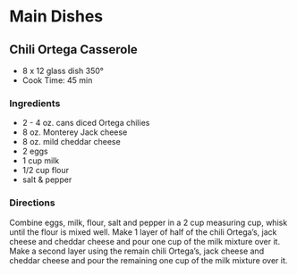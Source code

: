 # Main Dishes

## Chili Ortega Casserole

* 8 x 12 glass dish 350°
* Cook Time: 45 min

### Ingredients

* 2 - 4 oz. cans diced Ortega chilies
* 8 oz. Monterey Jack cheese
* 8 oz. mild cheddar cheese
* 2 eggs
* 1 cup milk
* 1/2 cup flour
* salt & pepper

### Directions


Combine eggs, milk, flour, salt and pepper in a 2 cup measuring cup, whisk until the flour is mixed well. Make 1 layer of half of the chili Ortega’s, jack cheese and cheddar cheese and pour one cup of the milk mixture over it. Make a second layer using the remain chili Ortega’s, jack cheese and cheddar cheese and pour the remaining one cup of the milk mixture over it.
